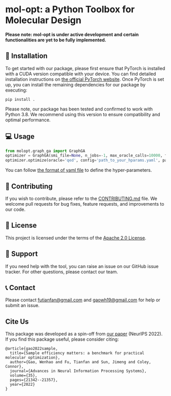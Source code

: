 # mol-opt: a Python Toolbox for Molecular Design

**Please note: mol-opt is under active development and certain functionalities are yet to be fully implemented.**

## 🚀 Installation 
To get started with our package, please first ensure that PyTorch is installed with a CUDA version compatible with your device. You can find detailed installation instructions on [the official PyTorch website](https://pytorch.org/get-started/locally/).
Once PyTorch is set up, you can install the remaining dependencies for our package by executing:
```
pip install .
```
Please note, our package has been tested and confirmed to work with Python 3.8. We recommend using this version to ensure compatibility and optimal performance.

## 💻 Usage

```python
from molopt.graph_ga import GraphGA
optimizer = GraphGA(smi_file=None, n_jobs=-1, max_oracle_calls=10000, freq_log=100, output_dir = 'results', log_results=True) 
optimizer.optimize(oracle='qed', config='path_to_your_hparams.yaml', patience=5, seed=0)
```
You can follow [the format of yaml file](https://github.com/wenhao-gao/mol_opt/blob/main/main/graph_ga/hparams_default.yaml) to define the hyper-parameters.

## 🤝 Contributing
If you wish to contribute, please refer to the [CONTRIBUTING.md](CONTRIBUTING.md) file. We welcome pull requests for bug fixes, feature requests, and improvements to our code.


## 📜 License
This project is licensed under the terms of the [Apache 2.0 License](LICENSE).


## 💼 Support
If you need help with the tool, you can raise an issue on our GitHub issue tracker. For other questions, please contact our team. 

## 📞 Contact 
Please contact futianfan@gmail.com and gaowh19@gmail.com for help or submit an issue. 


## Cite Us
This package was developed as a spin-off from [our paper](https://proceedings.neurips.cc/paper_files/paper/2022/file/8644353f7d307baaf29bc1e56fe8e0ec-Paper-Datasets_and_Benchmarks.pdf) (NeurIPS 2022). If you find this package useful, please consider citing:

```
@article{gao2022sample,
  title={Sample efficiency matters: a benchmark for practical molecular optimization},
  author={Gao, Wenhao and Fu, Tianfan and Sun, Jimeng and Coley, Connor},
  journal={Advances in Neural Information Processing Systems},
  volume={35},
  pages={21342--21357},
  year={2022}
}
```

